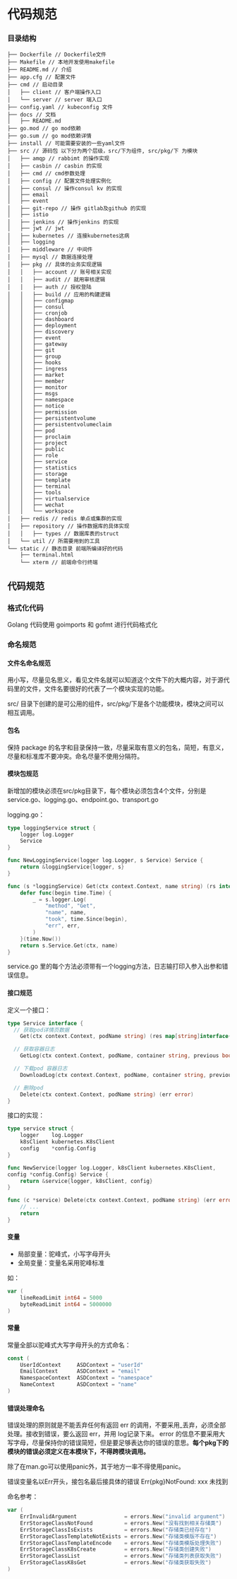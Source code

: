 # 代码规范

### 目录结构

```
├── Dockerfile // Dockerfile文件
├── Makefile // 本地开发使用makefile
├── README.md // 介绍
├── app.cfg // 配置文件
├── cmd // 启动目录
│   ├── client // 客户端操作入口
│   └── server // server 端入口
├── config.yaml // kubeconfig 文件
├── docs // 文档
│   ├── README.md
├── go.mod // go mod依赖
├── go.sum // go mod依赖详情
├── install // 可能需要安装的一些yaml文件
├── src // 源码包 以下分为两个层级，src/下为组件, src/pkg/下 为模块
│   ├── amqp // rabbimt 的操作实现
│   ├── casbin // casbin 的实现
│   ├── cmd // cmd参数处理 
│   ├── config // 配置文件处理实例化
│   ├── consul // 操作consul kv 的实现
│   ├── email
│   ├── event
│   ├── git-repo // 操作 gitlab及github 的实现
│   ├── istio
│   ├── jenkins // 操作jenkins 的实现
│   ├── jwt // jwt 
│   ├── kubernetes // 连接kubernetes这病
│   ├── logging
│   ├── middleware // 中间件
│   ├── mysql // 数据连接处理
│   ├── pkg // 具体的业务实现逻辑
│   │   ├── account // 账号相关实现
│   │   ├── audit // 就用审核逻辑
│   │   ├── auth // 授权登陆
│   │   ├── build // 应用的构建逻辑
│   │   ├── configmap
│   │   ├── consul
│   │   ├── cronjob
│   │   ├── dashboard
│   │   ├── deployment
│   │   ├── discovery
│   │   ├── event
│   │   ├── gateway
│   │   ├── git
│   │   ├── group
│   │   ├── hooks
│   │   ├── ingress
│   │   ├── market
│   │   ├── member
│   │   ├── monitor
│   │   ├── msgs
│   │   ├── namespace
│   │   ├── notice
│   │   ├── permission
│   │   ├── persistentvolume
│   │   ├── persistentvolumeclaim
│   │   ├── pod
│   │   ├── proclaim
│   │   ├── project
│   │   ├── public
│   │   ├── role
│   │   ├── service
│   │   ├── statistics
│   │   ├── storage
│   │   ├── template
│   │   ├── terminal
│   │   ├── tools
│   │   ├── virtualservice
│   │   ├── wechat
│   │   └── workspace
│   ├── redis // redis 单点或集群的实现
│   ├── repository // 操作数据库的具体实现
│   │   ├── types // 数据库表的struct
│   └── util // 所需要用到的工具
└── static // 静态目录 前端所编译好的代码
    ├── terminal.html
    └── xterm // 前端命令行终端
```

## 代码规范

### 格式化代码

Golang 代码使用 goimports 和 gofmt 进行代码格式化

### 命名规范

#### 文件名命名规范

用小写，尽量见名思义，看见文件名就可以知道这个文件下的大概内容，对于源代码里的文件，文件名要很好的代表了一个模块实现的功能。

src/ 目录下创建的是可公用的组件，src/pkg/下是各个功能模块，模块之间可以相互调用。

#### 包名

保持 package 的名字和目录保持一致，尽量采取有意义的包名，简短，有意义，尽量和标准库不要冲突。命名尽量不使用分隔符。

#### 模块包规范

新增加的模块必须在src/pkg目录下，每个模块必须包含4个文件，分别是service.go、logging.go、endpoint.go、transport.go

logging.go：

```go
type loggingService struct {
	logger log.Logger
	Service
}

func NewLoggingService(logger log.Logger, s Service) Service {
	return &loggingService{logger, s}
}

func (s *loggingService) Get(ctx context.Context, name string) (rs interface{}, err error) {
	defer func(begin time.Time) {
		_ = s.logger.Log(
			"method", "Get",
			"name", name,
			"took", time.Since(begin),
			"err", err,
		)
	}(time.Now())
	return s.Service.Get(ctx, name)
}
```

service.go 里的每个方法必须带有一个logging方法，日志输打印入参入出参和错误信息。

#### 接口规范

定义一个接口：

```go
type Service interface {
  // 获取pod详情页数据
	Get(ctx context.Context, podName string) (res map[string]interface{}, err error)

  // 获取容器日志
	GetLog(ctx context.Context, podName, container string, previous bool) (res *LogDetails, err error)

  // 下载pod 容器日志
	DownloadLog(ctx context.Context, podName, container string, previous bool) (res io.ReadCloser, err error)

  // 删除pod
	Delete(ctx context.Context, podName string) (err error)
}
```

接口的实现：

```go
type service struct {
	logger    log.Logger
	k8sClient kubernetes.K8sClient
	config    *config.Config
}

func NewService(logger log.Logger, k8sClient kubernetes.K8sClient, 
config *config.Config) Service {
	return &service{logger, k8sClient, config}
}

func (c *service) Delete(ctx context.Context, podName string) (err error) {
	// ...
	return
}

```

#### 变量

- 局部变量：驼峰式，小写字母开头
- 全局变量：变量名采用驼峰标准

如：

```go
var (
	lineReadLimit int64 = 5000
	byteReadLimit int64 = 5000000
)
```



#### 常量

常量全部以驼峰式大写字母开头的方式命名：

```go
const (
	UserIdContext     ASDContext = "userId"
	EmailContext      ASDContext = "email"
	NamespaceContext  ASDContext = "namespace"
	NameContext       ASDContext = "name"
)
```

#### 错误处理命名

错误处理的原则就是不能丢弃任何有返回 err 的调用，不要采用_丢弃，必须全部处理。接收到错误，要么返回 err，并用 log记录下来。 error 的信息不要采用大写字母，尽量保持你的错误简短，但是要足够表达你的错误的意思。**每个pkg下的模块的错误必须定义在本模块下，不得跨模块调用。**

除了在man.go可以使用panic外，其于地方一率不得使用panic。

错误变量名以Err开头，接包名最后接具体的错误 Err{pkg}NotFound: xxx 未找到

命名参考：

```go
var (
	ErrInvalidArgument               = errors.New("invalid argument")
	ErrStorageClassNotFound          = errors.New("没有找到相关存储类")
	ErrStorageClassIsExists          = errors.New("存储类已经存在")
	ErrStorageClassTemplateNotExists = errors.New("存储类模版不存在")
	ErrStorageClassTemplateEncode    = errors.New("存储类模版处理失败")
	ErrStorageClassK8sCreate         = errors.New("存储类创建失败")
	ErrStorageClassList              = errors.New("存储类列表获取失败")
	ErrStorageClassK8sGet            = errors.New("存储类获取失败")
)

```

